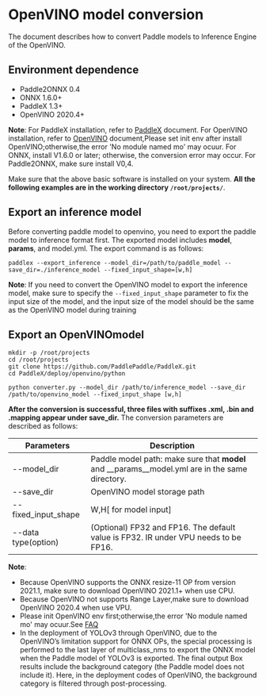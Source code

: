 # OpenVINO model conversion
The document describes how to convert Paddle models to Inference Engine of the OpenVINO.

## Environment dependence

* Paddle2ONNX 0.4
* ONNX 1.6.0+
* PaddleX 1.3+
* OpenVINO 2020.4+

**Note**: For PaddleX installation, refer to [PaddleX](https://paddlex.readthedocs.io/zh_CN/develop/install.html) document. For OpenVINO installation, refer to [OpenVINO](https://docs.openvinotoolkit.org/latest/index.html) document,Please set init env after install OpenVINO;otherwise,the error 'No module named mo' may ocuur. For ONNX, install V1.6.0 or later; otherwise, the conversion error may occur. For Paddle2ONNX, make sure install V0,4.

Make sure that the above basic software is installed on your system. **All the following examples are in the working directory `/root/projects/`**.

## Export an inference model
Before converting paddle model to openvino, you need to export the paddle model to inference format first. The exported model includes __model__, __params__, and model.yml. The export command is as follows:
```
paddlex --export_inference --model_dir=/path/to/paddle_model --save_dir=./inference_model --fixed_input_shape=[w,h]
```

**Note**: If you need to convert the OpenVINO model to export the inference model, make sure to specify the `--fixed_input_shape` parameter to fix the input size of the model, and the input size of the model should be the same as the OpenVINO model during training

## Export an OpenVINOmodel

```
mkdir -p /root/projects
cd /root/projects
git clone https://github.com/PaddlePaddle/PaddleX.git
cd PaddleX/deploy/openvino/python

python converter.py --model_dir /path/to/inference_model --save_dir /path/to/openvino_model --fixed_input_shape [w,h]
```
**After the conversion is successful, three files with suffixes .xml, .bin and .mapping appear under save_dir.**
The conversion parameters are described as follows:

| Parameters | Description |
|  ----  | ----  |
| --model_dir | Paddle model path: make sure that __model__ and \_\_params__model.yml are in the same directory. |
| --save_dir | OpenVINO model storage path |
| --fixed_input_shape | W,H[ for model input] |
| --data type(option) | (Optional) FP32 and FP16. The default value is FP32. IR under VPU needs to be FP16. |

**Note**:
- Because OpenVINO supports the ONNX resize-11 OP from version 2021.1, make sure to download OpenVINO 2021.1+ when use CPU. 
- Because OpenVINO not supports Range Layer,make sure to download OpenVINO 2020.4 when use VPU. 
- Please init OpenVINO env first;otherwise,the error 'No module named mo' may ocuur.See [FAQ](./faq.md)
- In the deployment of YOLOv3 through OpenVINO, due to the OpenVINO’s limitation support for ONNX OPs, the special processing is performed to the last layer of multiclass_nms to export the ONNX model when the Paddle model of YOLOv3 is exported. The final output Box results include the background category (the Paddle model does not include it). Here, in the deployment codes of OpenVINO, the background category is filtered through post-processing.
